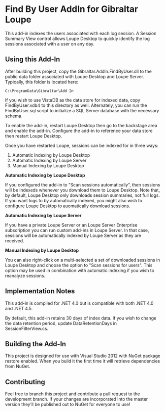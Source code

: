 Find By User AddIn for Gibraltar Loupe
======================================

This add-in indexes the users associated with each log session. A Session Summary View control
allows Loupe Desktop to quickly identify the log sessions associated with a user on any day. 

Using this Add-In
---------------

After building this project, copy the Gibraltar.AddIn.FindByUser.dll to the public data folder
associated with Loupe Desktop and Loupe Server. Typically, this folder is located here:

    C:\ProgramData\Gibraltar\Add In

If you wish to use VistaDB as the data store for indexed data, copy FindByUser.vdb4 to this 
directory as well.  Alternately, you can run the FindByUser.sql script to initialize a
SQL Server database with the necessary schema.

To enable the add-in, restart Loupe Desktop then go to the backstage area and enable the add-in.
Configure the add-in to reference your data store then restart Loupe Desktop.

Once you have restarted Loupe, sessions can be indexed for in three ways:

1. Automatic Indexing by Loupe Desktop
2. Automatic Indexing by Loupe Server
3. Manual Indexing by Loupe Desktop

**Automatic Indexing by Loupe Desktop**

If you configured the add-in to "Scan sessions automatically", then sessions will be indexeds
whenever you download them to Loupe Desktop. Note that, by default, Loupe Desktop only downloads
session summaries, not full logs.  If you want logs to by automatically indexed, you might also
wish to configure Loupe Desktop to auomatically download sessions.

**Automatic Indexing by Loupe Server**

If you have a private Loupe Server or an Loupe Server Enterprise subscription you can run custom add-ins
in Loupe Server.  In that case, sessions will be automatically indexed by Loupe Server as they are received.

**Manual Indexing by Loupe Desktop**

You can also right-click on a multi-selected a set of downloaded sessions in Loupe Desktop and choose
the option to "Scan sessions for users". This option may be used in combination with automatic
indexing if you wish to reanalyze sessions.


Implementation Notes
--------------------

This add-in is compiled for .NET 4.0 but is compatible with both .NET 4.0 and .NET 4.5.

By default, this add-in retains 30 days of index data.  If you wish to change the data retention period, 
update DataRetentionDays in SessionFilterView.cs.

Building the Add-In
-------------------

This project is designed for use with Visual Studio 2012 with NuGet package restore enabled.
When you build it the first time it will retrieve dependencies from NuGet.

Contributing
------------

Feel free to branch this project and contribute a pull request to the development branch. 
If your changes are incorporated into the master version they'll be published out to NuGet for
everyone to use!